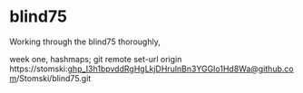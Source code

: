 # blind75

Working through the blind75 thoroughly,

week one, hashmaps;
git remote set-url origin https://stomski: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@github.com/Stomski/blind75.git
